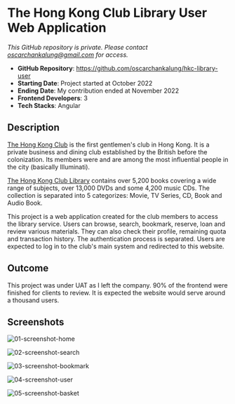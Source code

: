 # The Hong Kong Club Library User Web Application

_This GitHub repository is private. Please contact oscarchankalung@gmail.com for access._

- **GitHub Repository**: https://github.com/oscarchankalung/hkc-library-user
- **Starting Date**: Project started at October 2022
- **Ending Date**: My contribution ended at November 2022
- **Frontend Developers**: 3
- **Tech Stacks**: Angular

## Description

[The Hong Kong Club](https://en.wikipedia.org/wiki/Hong_Kong_Club) is the first gentlemen's club in Hong Kong. It is a private business and dining club established by the British before the colonization. Its members were and are among the most influential people in the city (basically Illuminati).

[The Hong Kong Club Library](https://www.thehongkongclub.hk/public/library.html) contains over 5,200 books covering a wide range of subjects, over 13,000 DVDs and some 4,200 music CDs. The collection is separated into 5 categorizes: Movie, TV Series, CD, Book and Audio Book.

This project is a web application created for the club members to access the library service. Users can browse, search, bookmark, reserve, loan and review various materials. They can also check their profile, remaining quota and transaction history. The authentication process is separated. Users are expected to log in to the club's main system and redirected to this website.

## Outcome

This project was under UAT as I left the company. 90% of the frontend were finished for clients to review. It is expected the website would serve around a thousand users.

## Screenshots

![01-screenshot-home](https://oscarchankalung.github.io/img/projects/appicidea/05-hkc-library-user/01-screenshot-home.png)

![02-screenshot-search](https://oscarchankalung.github.io/img/projects/appicidea/05-hkc-library-user/02-screenshot-search.png)

![03-screenshot-bookmark](https://oscarchankalung.github.io/img/projects/appicidea/05-hkc-library-user/03-screenshot-bookmark.png)

![04-screenshot-user](https://oscarchankalung.github.io/img/projects/appicidea/05-hkc-library-user/04-screenshot-user.png)

![05-screenshot-basket](https://oscarchankalung.github.io/img/projects/appicidea/05-hkc-library-user/05-screenshot-basket.png)